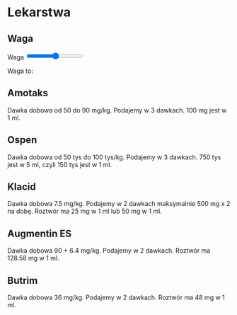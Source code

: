 <script src="https://ajax.googleapis.com/ajax/libs/jquery/3.6.0/jquery.min.js"></script>

<!-- Latest compiled and minified CSS -->
<link rel="stylesheet" href="https://cdn.jsdelivr.net/npm/bootstrap@3.3.7/dist/css/bootstrap.min.css" integrity="sha384-BVYiiSIFeK1dGmJRAkycuHAHRg32OmUcww7on3RYdg4Va+PmSTsz/K68vbdEjh4u" crossorigin="anonymous">

<!-- Optional theme -->
<link rel="stylesheet" href="https://cdn.jsdelivr.net/npm/bootstrap@3.3.7/dist/css/bootstrap-theme.min.css" integrity="sha384-rHyoN1iRsVXV4nD0JutlnGaslCJuC7uwjduW9SVrLvRYooPp2bWYgmgJQIXwl/Sp" crossorigin="anonymous">

<!-- Latest compiled and minified JavaScript -->
<script src="https://cdn.jsdelivr.net/npm/bootstrap@3.3.7/dist/js/bootstrap.min.js" integrity="sha384-Tc5IQib027qvyjSMfHjOMaLkfuWVxZxUPnCJA7l2mCWNIpG9mGCD8wGNIcPD7Txa" crossorigin="anonymous"></script>

# Lekarstwa

## Waga

<label for="waga" class="form-label">Waga</label>
<input type="range" class="form-range" min="3" max="40" id="waga">

<div id="infwaga">Waga to: </div>


## Amotaks

<div id="amotaks">Dawka dobowa od 50 do 90 mg/kg. Podajemy w 3 dawkach. 100 mg jest w 1 ml. </div>
<div id="amotaksinfo"> </div>

## Ospen

<div id="ospen">Dawka dobowa od 50 tys do 100 tys/kg. Podajemy w 3 dawkach. 750 tys jest w 5 ml, czyli 150 tys jest w 1 ml. </div>
<div id="ospeninfo"> </div>

## Klacid

<div id="klacid">Dawka dobowa 7.5 mg/kg. Podajemy w 2 dawkach maksymalnie 500 mg x 2 na dobę. Roztwór ma 25 mg w 1 ml lub 50 mg w 1 ml. </div>
<div id="klacidinfo"> </div>

## Augmentin ES

<div id="augmentin">Dawka dobowa 90 + 6.4 mg/kg. Podajemy w 2 dawkach. Roztwór ma 128.58 mg w 1 ml. </div>
<div id="augmentininfo"> </div>

## Butrim

<div id="butrim">Dawka dobowa 36 mg/kg. Podajemy w 2 dawkach. Roztwór ma 48 mg w 1 ml. </div>
<div id="butriminfo"> </div>

<script>

function round2(v){
  return Math.round(v*100.0)/100.0;
}
function updateMeds(v){
    const result = document.querySelector('div#infwaga');
  result.textContent = `Podana waga to: ${v}`;

  const amotaksinfo = document.querySelector('div#amotaksinfo');
  amotaksinfo.textContent = `Min: ${round2(v*50/3.0)}, maks: ${round2(v*90/3.0)} mg na dawkę czyli min ${round2(v*50/3.0/100.0)} maks ${round2(v*90/3.0/100.0)} ml na dawkę.`;

  const ospeninfo = document.querySelector('div#ospeninfo');
  ospeninfo.textContent = `Min: ${round2(v*50/3.0)}, maks: ${round2(v*100/3.0)} mg na dawkę czyli min ${round2(v*50/3.0/150.0)} maks ${round2(v*100/3.0/150.0)} ml na dawkę`;

  klacidmax = Math.min(v*7.5/2.0, 500.0);
  const klacidinfo = document.querySelector('div#klacidinfo');
  klacidinfo.textContent = `Wychodzi: ${round2(v*7.5/2.0)}, po uwzględnieniu zasady maks 500 mg x 2 na dobę: ${round2(klacidmax)} mg na dawkę. Dla roztworu 25 mg - 1 ml: ${round2(klacidmax/25.0)} ml na dawkę. Dla roztworu 50 mg - 1 ml: ${round2(klacidmax/50.0)} ml na dawkę.`;

  const augmentininfo = document.querySelector('div#augmentininfo');
  augmentininfo.textContent = `Wychodzi: ${round2(v*(90+6.4)/2.0)} mg na dawkę, czyli ${round2(v*96.4/2.0/128.58)} ml na dawkę.`;

  const butriminfo = document.querySelector('div#butriminfo');
  butriminfo.textContent = `Wychodzi: ${round2(v*(36)/2.0)} mg na dawkę, czyli ${round2(v*36.0/2.0/48.0)} ml na dawkę.`;
}

window.addEventListener('load', (event) => {
  updateMeds(document.querySelector('input#waga.form-range').value);
});

const selectElement = document.querySelector('input#waga.form-range');
selectElement.addEventListener('change', (event) => {
  v = event.target.value;
  updateMeds(v);
});
</script>


